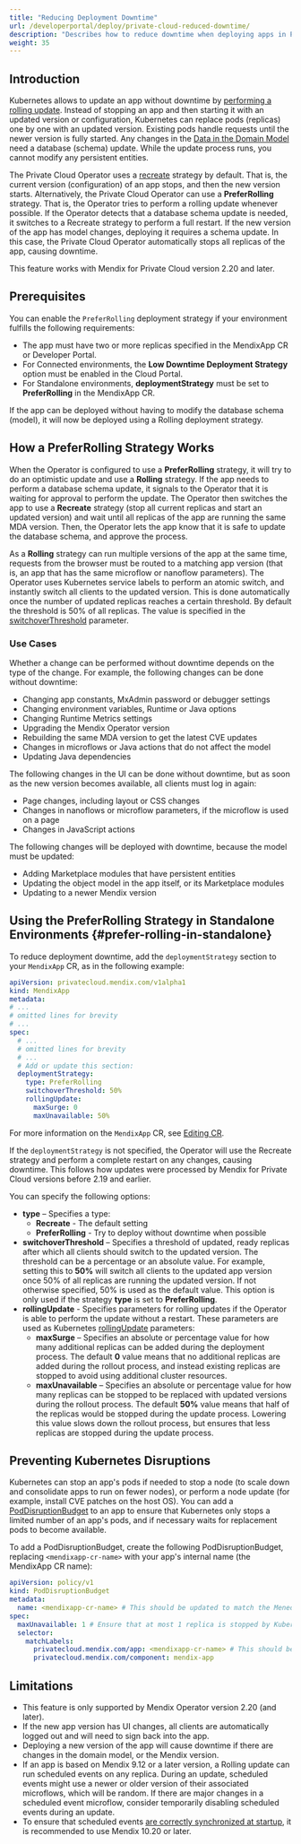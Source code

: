 ```yaml
---
title: "Reducing Deployment Downtime"
url: /developerportal/deploy/private-cloud-reduced-downtime/
description: "Describes how to reduce downtime when deploying apps in Private Cloud environments."
weight: 35
---
```

## Introduction

Kubernetes allows to update an app without downtime by [performing a rolling update](https://kubernetes.io/docs/tutorials/kubernetes-basics/update/update-intro/). Instead of stopping an app and then starting it with an updated version or configuration, Kubernetes can replace pods (replicas) one by one with an updated version. Existing pods handle requests until the newer version is fully started. Any changes in the [Data in the Domain Model](/refguide/domain-model/) need a database (schema) update. While the update process runs, you cannot modify any persistent entities.

The Private Cloud Operator uses a [recreate](https://kubernetes.io/docs/concepts/workloads/controllers/deployment/#recreate-deployment) strategy by default. That is, the current version (configuration) of an app stops, and then the new version starts. Alternatively, the Private Cloud Operator can use a **PreferRolling** strategy. That is, the Operator tries to perform a rolling update whenever possible. If the Operator detects that a database schema update is needed, it switches to a Recreate strategy to perform a full restart. If the new version of the app has model changes, deploying it requires a schema update. In this case, the Private Cloud Operator automatically stops all replicas of the app, causing downtime.

This feature works with Mendix for Private Cloud version 2.20 and later.

## Prerequisites

You can enable the `PreferRolling` deployment strategy if your environment fulfills the following requirements:

* The app must have two or more replicas specified in the MendixApp CR or Developer Portal.
* For Connected environments, the **Low Downtime Deployment Strategy** option must be enabled in the Cloud Portal.
* For Standalone environments, **deploymentStrategy** must be set to **PreferRolling** in the MendixApp CR.

If the app can be deployed without having to modify the database schema (model), it will now be deployed using a Rolling deployment strategy.

## How a PreferRolling Strategy Works

When the Operator is configured to use a **PreferRolling** strategy, it will try to do an optimistic update and use a **Rolling** strategy. If the app needs to perform a database schema update, it signals to the Operator that it is waiting for approval to perform the update. The Operator then switches the app to use a **Recreate** strategy (stop all current replicas and start an updated version) and wait until all replicas of the app are running the same MDA version. Then, the Operator lets the app know that it is safe to update the database schema, and approve the process.

As a **Rolling** strategy can run multiple versions of the app at the same time, requests from the browser must be routed to a matching app version (that is, an app that has the same microflow or nanoflow parameters). The Operator uses Kubernetes service labels to perform an atomic switch, and instantly switch all clients to the updated version. This is done automatically once the number of updated replicas reaches a certain threshold. By default the threshold is 50% of all replicas. The value is specified in the [switchoverThreshold](#prefer-rolling-in-standalone) parameter.

### Use Cases

Whether a change can be performed without downtime depends on the type of the change. For example, the following changes can be done without downtime:

* Changing app constants, MxAdmin password or debugger settings
* Changing environment variables, Runtime or Java options
* Changing Runtime Metrics settings
* Upgrading the Mendix Operator version
* Rebuilding the same MDA version to get the latest CVE updates
* Changes in microflows or Java actions that do not affect the model
* Updating Java dependencies

The following changes in the UI can be done without downtime, but as soon as the new version becomes available, all clients must log in again:

* Page changes, including layout or CSS changes
* Changes in nanoflows or microflow parameters, if the microflow is used on a page
* Changes in JavaScript actions

The following changes will be deployed with downtime, because the model must be updated:

* Adding Marketplace modules that have persistent entities
* Updating the object model in the app itself, or its Marketplace modules
* Updating to a newer Mendix version

## Using the PreferRolling Strategy in Standalone Environments {#prefer-rolling-in-standalone}

To reduce deployment downtime, add the `deploymentStrategy` section to your `MendixApp` CR, as in the following example:

```yaml
apiVersion: privatecloud.mendix.com/v1alpha1
kind: MendixApp
metadata:
# ...
# omitted lines for brevity
# ...
spec:
  # ...
  # omitted lines for brevity
  # ...
  # Add or update this section:
  deploymentStrategy:
    type: PreferRolling
    switchoverThreshold: 50%
    rollingUpdate:
      maxSurge: 0
      maxUnavailable: 50%
```

For more information on the `MendixApp` CR, see [Editing CR](/developerportal/deploy/private-cloud-operator/#edit-cr).

If the `deploymentStrategy` is not specified, the Operator will use the Recreate strategy and perform a complete restart on any changes, causing downtime. This follows how updates were processed by Mendix for Private Cloud versions before 2.19 and earlier.

You can specify the following options:

* **type** – Specifies a type:
    * **Recreate** - The default setting
    * **PreferRolling** - Try to deploy without downtime when possible
* **switchoverThreshold** – Specifies a threshold of updated, ready replicas after which all clients should switch to the updated version. The threshold can be a percentage or an absolute value.
    For example, setting this to **50%** will switch all clients to the updated app version once 50% of all replicas are running the updated version. If not otherwise specified, 50% is used as the default value. This option is only used if the strategy **type** is set to **PreferRolling**.
* **rollingUpdate** - Specifies parameters for rolling updates if the Operator is able to perform the update without a restart. These parameters are used as Kubernetes [rollingUpdate](https://kubernetes.io/docs/concepts/workloads/controllers/deployment/#rolling-update-deployment) parameters:
    * **maxSurge** – Specifies an absolute or percentage value for how many additional replicas can be added during the deployment process. The default **0** value means that no additional replicas are added during the rollout process, and instead existing replicas are stopped to avoid using additional cluster resources.
    * **maxUnavailable** – Specifies an absolute or percentage value for how many replicas can be stopped to be replaced with updated versions during the rollout process. The default **50%** value means that half of the replicas would be stopped during the update process. Lowering this value slows down the rollout process, but ensures that less replicas are stopped during the update process.

## Preventing Kubernetes Disruptions

Kubernetes can stop an app's pods if needed to stop a node (to scale down and consolidate apps to run on fewer nodes), or perform a node update (for example, install CVE patches on the host OS). You can add a [PodDisruptionBudget](https://kubernetes.io/docs/tasks/run-application/configure-pdb/) to an app to ensure that Kubernetes only stops a limited number of an app's pods, and if necessary waits for replacement pods to become available.

To add a PodDisruptionBudget, create the following PodDisruptionBudget, replacing `<mendixapp-cr-name>` with your app's internal name (the MendixApp CR name):

```yaml
apiVersion: policy/v1
kind: PodDisruptionBudget
metadata:
  name: <mendixapp-cr-name> # This should be updated to match the MenedixApp CR name
spec:
  maxUnavailable: 1 # Ensure that at most 1 replica is stopped by Kubernetes
  selector:
    matchLabels:
      privatecloud.mendix.com/app: <mendixapp-cr-name> # This should be updated to match the MenedixApp CR name
      privatecloud.mendix.com/component: mendix-app
```

## Limitations

* This feature is only supported by Mendix Operator version 2.20 (and later).
* If the new app version has UI changes, all clients are automatically logged out and will need to sign back into the app.
* Deploying a new version of the app will cause downtime if there are changes in the domain model, or the Mendix version.
* If an app is based on Mendix 9.12 or a later version, a Rolling update can run scheduled events on any replica. During an update, scheduled events might use a newer or older version of their associated microflows, which will be random. If there are major changes in a scheduled event microflow, consider temporarily disabling scheduled events during an update.
* To ensure that scheduled events [are correctly synchronized at startup](/releasenotes/studio-pro/10.20/#improvements), it is recommended to use Mendix 10.20 or later.

